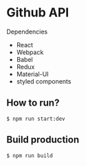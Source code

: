 # Github API

Dependencies

- React
- Webpack
- Babel
- Redux
- Material-UI
- styled components

## How to run?

```
$ npm run start:dev
```

## Build production

```
$ npm run build
```
